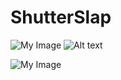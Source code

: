 # ShutterSlap

![My Image](images/ShutterSlap_deck.jpg)
<img src="images/ShutterSlap_deck.jpg" alt="Alt text" title="1">

![My Image](images/ShutterSlap_deck1.jpg)

